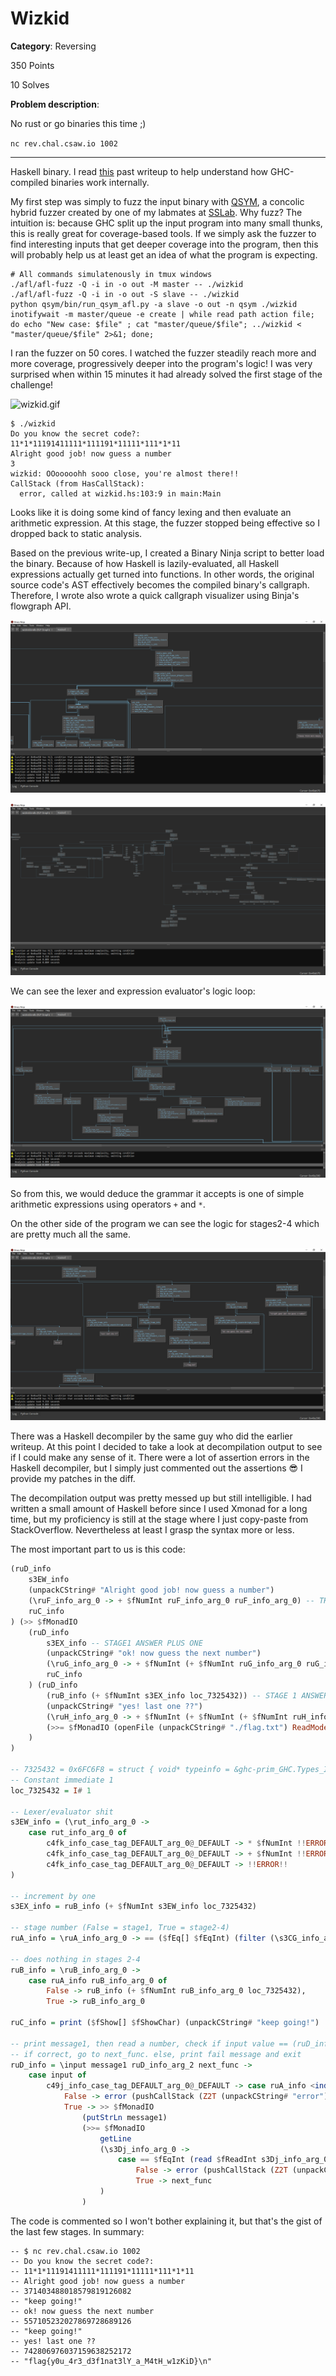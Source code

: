 # Wizkid

**Category**: Reversing

350 Points

10 Solves

**Problem description**:

No rust or go binaries this time ;)

`nc rev.chal.csaw.io 1002`

---

Haskell binary. I read [this](https://sctf.ehsandev.com/reversing/lambda1.html) past writeup to help understand how GHC-compiled binaries work internally.

My first step was simply to fuzz the input binary with [QSYM](https://github.com/sslab-gatech/qsym), a concolic hybrid fuzzer created by one of my labmates at [SSLab](https://gts3.org/). Why fuzz? The intuition is: because GHC split up the input program into many small thunks, this is really great for coverage-based tools. If we simply ask the fuzzer to find interesting inputs that get deeper coverage into the program, then this will probably help us at least get an idea of what the program is expecting.

```
# All commands simulatenously in tmux windows
./afl/afl-fuzz -Q -i in -o out -M master -- ./wizkid
./afl/afl-fuzz -Q -i in -o out -S slave -- ./wizkid
python qsym/bin/run_qsym_afl.py -a slave -o out -n qsym ./wizkid
inotifywait -m master/queue -e create | while read path action file; do echo "New case: $file" ; cat "master/queue/$file"; ../wizkid < "master/queue/$file" 2>&1; done;
```

I ran the fuzzer on 50 cores. I watched the fuzzer steadily reach more and more coverage, progressively deeper into the program's logic! I was very surprised when within 15 minutes it had already solved the first stage of the challenge!

![wizkid.gif](wizkid.gif)

```
$ ./wizkid
Do you know the secret code?:
11*1*11191411111*111191*11111*111*1*11
Alright good job! now guess a number
3
wizkid: OOooooohh sooo close, you're almost there!!
CallStack (from HasCallStack):
  error, called at wizkid.hs:103:9 in main:Main
```

Looks like it is doing some kind of fancy lexing and then evaluate an arithmetic expression. At this stage, the fuzzer stopped being effective so I dropped back to static analysis.

Based on the previous write-up, I created a Binary Ninja script to better load the binary. Because of how Haskell is lazily-evaluated, all Haskell expressions actually get turned into functions. In other words, the original source code's AST effectively becomes the compiled binary's callgraph. Therefore, I wrote also wrote a quick callgraph visualizer using Binja's flowgraph API.

![callgraph1.png](callgraph1.png)

![callgraph2.png](callgraph2.png)

We can see the lexer and expression evaluator's logic loop:

![callgraph3.png](callgraph3.png)

So from this, we would deduce the grammar it accepts is one of simple arithmetic expressions using operators `+` and `*`.

On the other side of the program we can see the logic for stages2-4 which are pretty much all the same.

![callgraph4.png](callgraph4.png)

There was a Haskell decompiler by the same guy who did the earlier writeup. At this point I decided to take a look at decompilation output to see if I could make any sense of it. There were a lot of assertion errors in the Haskell decompiler, but I simply just commented out the assertions 😎 I provide my patches in the diff.

The decompilation output was pretty messed up but still intelligible. I had written a small amount of Haskell before since I used Xmonad for a long time, but my proficiency is still at the stage where I just copy-paste from StackOverflow. Nevertheless at least I grasp the syntax more or less.

The most important part to us is this code:

```haskell
(ruD_info
    s3EW_info
    (unpackCString# "Alright good job! now guess a number")
    (\ruF_info_arg_0 -> + $fNumInt ruF_info_arg_0 ruF_info_arg_0) -- THE ASNWER OF THE SECOND STAGE IS THE DOUBLE OF THE ANSWER OF THE FIRST STAGE
    ruC_info
) (>> $fMonadIO 
    (ruD_info
        s3EX_info -- STAGE1 ANSWER PLUS ONE
        (unpackCString# "ok! now guess the next number")
        (\ruG_info_arg_0 -> + $fNumInt (+ $fNumInt ruG_info_arg_0 ruG_info_arg_0) ruG_info_arg_0) -- THE ASNWER OF THE SECOND STAGE IS THE TRIPLE OF THE ANSWER OF THE FIRST STAGE, PLUS ON
        ruC_info
    ) (ruD_info 
        (ruB_info (+ $fNumInt s3EX_info loc_7325432)) -- STAGE 1 ANSWER PLUS ONE PLUS ONE
        (unpackCString# "yes! last one ??")
        (\ruH_info_arg_0 -> + $fNumInt (+ $fNumInt (+ $fNumInt ruH_info_arg_0 ruH_info_arg_0) ruH_info_arg_0) ruH_info_arg_0) -- THE ASNWER OF THE SECOND STAGE IS FOUR TIMES OF THE ANSWER OF THE FIRST STAGE, PLUS TWO
        (>>= $fMonadIO (openFile (unpackCString# "./flag.txt") ReadMode) (\s3Bn_info_arg_0 -> >>= $fMonadIO (hGetContents s3Bn_info_arg_0) (\s3Bm_info_arg_0 -> >> $fMonadIO (print ($fShow[] $fShowChar) s3Bm_info_arg_0) (hClose s3Bn_info_arg_0))))
    )
)

-- 7325432 = 0x6FC6F8 = struct { void* typeinfo = &ghc-prim_GHC.Types_I#_static_info , uint64_t val = 1 };
-- Constant immediate 1
loc_7325432 = I# 1

-- Lexer/evaluator shit
s3EW_info = (\rut_info_arg_0 ->
    case rut_info_arg_0 of
        c4fk_info_case_tag_DEFAULT_arg_0@_DEFAULT -> * $fNumInt !!ERROR!! !!ERROR!!,
        c4fk_info_case_tag_DEFAULT_arg_0@_DEFAULT -> + $fNumInt !!ERROR!! !!ERROR!!,
        c4fk_info_case_tag_DEFAULT_arg_0@_DEFAULT -> !!ERROR!!
)

-- increment by one
s3EX_info = ruB_info (+ $fNumInt s3EW_info loc_7325432)

-- stage number (False = stage1, True = stage2-4)
ruA_info = \ruA_info_arg_0 -> == ($fEq[] $fEqInt) (filter (\s3CG_info_arg_0 -> == $fEqInt (mod $fIntegralInt ruA_info_arg_0 s3CG_info_arg_0) (I# 0)) (enumFromTo $fEnumInt loc_7325448 (div $fIntegralInt ruA_info_arg_0 loc_7325448))) []

-- does nothing in stages 2-4
ruB_info = \ruB_info_arg_0 ->
    case ruA_info ruB_info_arg_0 of
        False -> ruB_info (+ $fNumInt ruB_info_arg_0 loc_7325432),
        True -> ruB_info_arg_0

ruC_info = print ($fShow[] $fShowChar) (unpackCString# "keep going!")

-- print message1, then read a number, check if input value == (ruD_info_arg_2 message1)
-- if correct, go to next_func. else, print fail message and exit
ruD_info = \input message1 ruD_info_arg_2 next_func ->
    case input of
        c49j_info_case_tag_DEFAULT_arg_0@_DEFAULT -> case ruA_info <index 0 in c49j_info_case_tag_DEFAULT> of
            False -> error (pushCallStack (Z2T (unpackCString# "error") (SrcLoc (unpackCString# "main") (unpackCString# "Main") (unpackCString# "wizkid.hs") (I# 102) loc_7325560 (I# 102) (I# 46))) emptyCallStack) (unpackCString# "Getting deeper I see :) ..."),
            True -> >> $fMonadIO
                (putStrLn message1)
                (>>= $fMonadIO
                    getLine
                    (\s3Dj_info_arg_0 ->
                        case == $fEqInt (read $fReadInt s3Dj_info_arg_0) 2 of
                            False -> error (pushCallStack (Z2T (unpackCString# "error") (SrcLoc (unpackCString# "main") (unpackCString# "Main") (unpackCString# "wizkid.hs") (I# 103) loc_7325560 (I# 103) (I# 62))) emptyCallStack) (unpackCString# "OOooooohh sooo close, you're almost there!!"),
                            True -> next_func
                    )
                )
```

The code is commented so I won't bother explaining it, but that's the gist of the last few stages. In summary:

```
-- $ nc rev.chal.csaw.io 1002
-- Do you know the secret code?:
-- 11*1*11191411111*111191*11111*111*1*11
-- Alright good job! now guess a number
-- 371403488018579819126082
-- "keep going!"
-- ok! now guess the next number
-- 557105232027869728689126
-- "keep going!"
-- yes! last one ??
-- 742806976037159638252172
-- "flag{y0u_4r3_d3f1nat3lY_a_M4tH_w1zKiD}\n"
```
